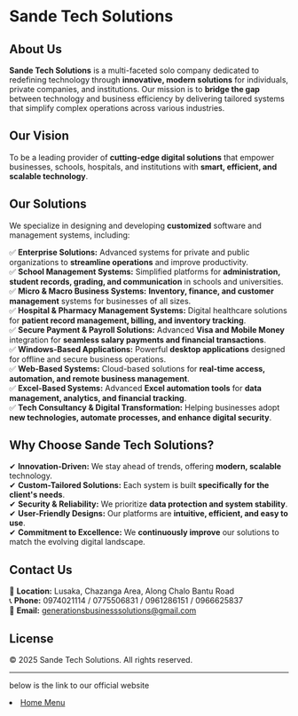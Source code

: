 # Sande Tech Solutions  

## About Us  
**Sande Tech Solutions** is a multi-faceted solo company dedicated to redefining technology through **innovative, modern solutions** for individuals, private companies, and institutions. Our mission is to **bridge the gap** between technology and business efficiency by delivering tailored systems that simplify complex operations across various industries.  

## Our Vision  
To be a leading provider of **cutting-edge digital solutions** that empower businesses, schools, hospitals, and institutions with **smart, efficient, and scalable technology**.  

## Our Solutions  
We specialize in designing and developing **customized** software and management systems, including:  

✅ **Enterprise Solutions:** Advanced systems for private and public organizations to **streamline operations** and improve productivity.  
✅ **School Management Systems:** Simplified platforms for **administration, student records, grading, and communication** in schools and universities.  
✅ **Micro & Macro Business Systems:** **Inventory, finance, and customer management** systems for businesses of all sizes.  
✅ **Hospital & Pharmacy Management Systems:** Digital healthcare solutions for **patient record management, billing, and inventory tracking**.  
✅ **Secure Payment & Payroll Solutions:** Advanced **Visa and Mobile Money** integration for **seamless salary payments and financial transactions**.  
✅ **Windows-Based Applications:** Powerful **desktop applications** designed for offline and secure business operations.  
✅ **Web-Based Systems:** Cloud-based solutions for **real-time access, automation, and remote business management**.  
✅ **Excel-Based Systems:** Advanced **Excel automation tools** for **data management, analytics, and financial tracking**.  
✅ **Tech Consultancy & Digital Transformation:** Helping businesses adopt **new technologies, automate processes, and enhance digital security**.  

## Why Choose Sande Tech Solutions?  
✔ **Innovation-Driven:** We stay ahead of trends, offering **modern, scalable** technology.  
✔ **Custom-Tailored Solutions:** Each system is built **specifically for the client's needs**.  
✔ **Security & Reliability:** We prioritize **data protection and system stability**.  
✔ **User-Friendly Designs:** Our platforms are **intuitive, efficient, and easy to use**.  
✔ **Commitment to Excellence:** We **continuously improve** our solutions to match the evolving digital landscape.  

## Contact Us  
📍 **Location:** Lusaka, Chazanga Area, Along Chalo Bantu Road  
📞 **Phone:** 0974021114 / 0775506831 / 0961286151 / 0966625837  
📧 **Email:** generationsbusinesssolutions@gmail.com

## License  
&copy; 2025 Sande Tech Solutions. All rights reserved.  

---
below is the link to our official website
<li><a href="STS20251.html">Home Menu</a></li>
